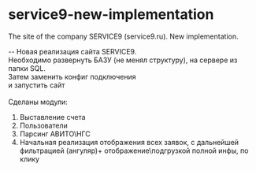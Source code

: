 # service9-new-implementation
The site of the company SERVICE9 (service9.ru). New implementation.

--
Новая реализация сайта SERVICE9. <br>
Необходимо развернуть БАЗУ (не менял структуру), на сервере из папки SQL.<br>
Затем заменить конфиг подключения<br>
и запустить сайт<br>
<br>
Сделаны модули:<br>
1) Выставление счета<br>
2) Пользователи<br>
3) Парсинг АВИТО\НГС<br>
4) Начальная реализация отображения всех заявок, с дальнейшей фильтрацией (ангуляр)+ отображение\подгрузкой полной инфы, по клику
